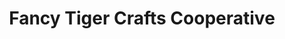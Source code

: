 ---
title: "Fancy Tiger Crafts Cooperative"
url: /englewood/fancy-tiger-crafts-cooperative/
shop: Basteln
---